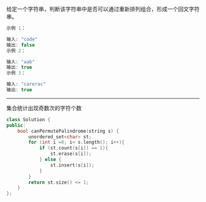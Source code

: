 给定一个字符串，判断该字符串中是否可以通过重新排列组合，形成一个回文字符串。

```cpp
示例 1：

输入: "code"
输出: false
示例 2：

输入: "aab"
输出: true
示例 3：

输入: "carerac"
输出: true
```

---

集合统计出现奇数次的字符个数

```cpp
class Solution {
public:
    bool canPermutePalindrome(string s) {
        unordered_set<char> st;
        for (int i =0; i< s.length(); i++){
            if (st.count(s[i]) == 1){
                st.erase(s[i]);
            } else {
                st.insert(s[i]);
            }
        }
        return st.size() <= 1;
    }
};
```
